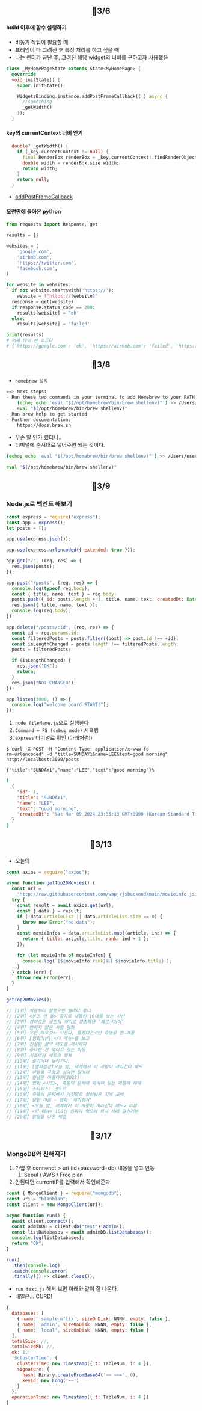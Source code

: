 ## <p align="center">📆3/6</p>

#### build 이후에 함수 실행하기

- 비동기 작업이 필요할 때
- 프레임이 다 그려진 후 특정 처리를 하고 싶을 때
- 나는 렌더가 끝난 후, 그려진 해당 widget의 너비를 구하고자 사용했음

```dart
class _MyHomePageState extends State<MyHomePage> {
  @override
  void initState() {
    super.initState();

    WidgetsBinding.instance.addPostFrameCallback((_) async {
      //something
      _getWidth()
    });
  }
```

#### key의 currentContext 너비 얻기

```dart
  double? _getWidth() {
    if (_key.currentContext != null) {
      final RenderBox renderBox = _key.currentContext!.findRenderObject() as RenderBox;
      double width = renderBox.size.width;
      return width;
    }
    return null;
  }
```

- [addPostFrameCallback](https://api.flutter.dev/flutter/scheduler/SchedulerBinding/addPostFrameCallback.html)

#### 오랜만에 돌아온 python

```python
from requests import Response, get

results = {}

websites = (
    'google.com',
    'airbnb.com',
    'https://twitter.com',
    'facebook.com',
)

for website in websites:
  if not website.startswith('https://'):
    website = f"https://{website}"
  response = get(website)
  if response.status_code == 200:
    results[website] = 'ok'
  else:
    results[website] = 'failed'

print(results)
# 어째 많이 본 코드다
# {'https://google.com': 'ok', 'https://airbnb.com': 'failed', 'https://twitter.com': 'failed', 'https://facebook.com': 'ok'}
```

## <p align="center">📆3/8</p>

- `homebrew 설치`

```zsh
==> Next steps:
- Run these two commands in your terminal to add Homebrew to your PATH:
    (echo; echo 'eval "$(/opt/homebrew/bin/brew shellenv)"') >> /Users/user/.zprofile
    eval "$(/opt/homebrew/bin/brew shellenv)"
- Run brew help to get started
- Further documentation:
    https://docs.brew.sh
```

- 무슨 말 인가 했더니..
- 터미널에 순서대로 넣어주면 되는 것이다.

```zsh
(echo; echo 'eval "$(/opt/homebrew/bin/brew shellenv)"') >> /Users/user/.zprofile
```

```zsh
eval "$(/opt/homebrew/bin/brew shellenv)"
```

## <p align="center">📆3/9</p>

### Node.js로 백엔드 해보기

```javascript
const express = require("express");
const app = express();
let posts = [];

app.use(express.json());

app.use(express.urlencoded({ extended: true }));

app.get("/", (req, res) => {
  res.json(posts);
});

app.post("/posts", (req, res) => {
  console.log(typeof req.body);
  const { title, name, text } = req.body;
  posts.push({ id: posts.length + 1, title, name, text, createdDt: Date() });
  res.json({ title, name, text });
  console.log(req.body);
});

app.delete("/posts/:id", (req, res) => {
  const id = req.params.id;
  const filteredPosts = posts.filter((post) => post.id !== +id);
  const isLengthChanged = posts.length !== filteredPosts.length;
  posts = filteredPosts;

  if (isLengthChanged) {
    res.json("OK");
    return;
  }
  res.json("NOT CHANGED");
});

app.listen(3000, () => {
  console.log("welcome board START!");
});
```

1. `node fileName.js`으로 실행한다
1. `Command + F5 (debug mode)` 시ㄹ행
1. `express` 터미널로 확인 (아래처럼!)

```shell
$ curl -X POST -H "Content-Type: application/x-www-fo
rm-urlencoded" -d "title=SUNDAY1&name=LEE&text=good morning" http://localhost:3000/posts

{"title":"SUNDAY1","name":"LEE","text":"good morning"}%
```

```json
[
  {
    "id": 1,
    "title": "SUNDAY1",
    "name": "LEE",
    "text": "good morning",
    "createdDt": "Sat Mar 09 2024 23:35:13 GMT+0900 (Korean Standard Time)"
  }
]
```

## <p align="center">📆3/13</p>

- 오늘의

```javascript
const axios = require("axios");

async function getTop20Movies() {
  const url =
    "http://raw.githubusercontent.com/wapj/jsbackend/main/movieinfo.json";
  try {
    const result = await axios.get(url);
    const { data } = result;
    if (!data.articleList || data.articleList.size == 0) {
      throw new Error("no data");
    }
    const movieInfos = data.articleList.map((article, ind) => {
      return { title: article.title, rank: ind + 1 };
    });

    for (let movieInfo of movieInfos) {
      console.log(`[${movieInfo.rank}위] ${movieInfo.title}`);
    }
  } catch (err) {
    throw new Error(err);
  }
}

getTop20Movies();

// [1위] 처음부터 잘했으면 얼마나 좋니
// [2위] <본즈 앤 올> 궁지로 내몰린 10대를 보는 시선
// [3위] 경이로운 생生의 의지로 창조해낸 ‘페르시아어’
// [4위] 뻔하지 않은 사랑 영화
// [5위] 우린 아무것도 모른다, 틀렸다는것만 증명할 뿐…에올
// [6위] [영화리뷰] <더 메뉴>를 보고
// [7위] 진실한 삶의 태도를 제시하다
// [8위] 중요한 건 꺾이지 않는 마음
// [9위] 치즈버거 세트의 행복
// [10위] 즐기거나 놀리거나,
// [11위] [영화감상]오늘 밤, 세계에서 이 사랑이 사라진다 해도
// [12위] 아들을 구하고 싶다면 달려라
// [13위] 인생은 아름다워(2022)
// [14위] 영화 <사도>, 죽음의 문턱에 와서야 닿는 마음에 대해
// [15위] 스타워즈: 안도르
// [16위] 죽음의 문턱에서 거짓말로 살아남은 자의 고백
// [17위] 닫힌 마음 - 영화 '체리향기'
// [18위] <오늘 밤, 세계에서 이 사랑이 사라진다 해도> 리뷰
// [19위] <더 메뉴> 180만 원짜리 먹으러 와서 사레 걸린기분
// [20위] 닭장을 나온 백호
```

## <p align="center">📆3/17</p>

### MongoDB와 친해지기

1. 가입 후 connenct > uri (id+password+db) 내용을 넣고 연동
   1. Seoul / AWS / Free plan
1. 안된다면 currentIP를 입력해서 확인해준다

```javascript
const { MongoClient } = require("mongodb");
const uri = "blahblah";
const client = new MongoClient(uri);

async function run() {
  await client.connect();
  const adminDB = client.db("test").admin();
  const listDatabases = await adminDB.listDatabases();
  console.log(listDatabases);
  return "OK";
}

run()
  .then(console.log)
  .catch(console.error)
  .finally(() => client.close());
```

- `run text.js` 해서 보면 아래와 같이 잘 나온다.
- 내일은... CURD!

```javascript
{
  databases: [
    { name: 'sample_mflix', sizeOnDisk: NNNN, empty: false },
    { name: 'admin', sizeOnDisk: NNNN, empty: false },
    { name: 'local', sizeOnDisk: NNNN, empty: false }
  ],
  totalSize: //,
  totalSizeMb: //,
  ok: 1,
  '$clusterTime': {
    clusterTime: new Timestamp({ t: TableNum, i: 4 }),
    signature: {
      hash: Binary.createFromBase64('~~ ~~=', 0),
      keyId: new Long('~~')
    }
  },
  operationTime: new Timestamp({ t: TableNum, i: 4 })
}
```
